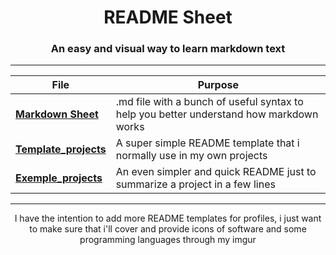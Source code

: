 <div align="center">
  
# README Sheet
### An easy and visual way to learn markdown text
  
</div>

---

<div align="center">

File|Purpose
--|--
**[Markdown Sheet](https://github.com/mota494/READMESheet/blob/main/Markdown%20Sheet.md)**|.md file with a bunch of useful syntax to help you better understand how markdown works
**[Template_projects](https://github.com/mota494/READMESheet/blob/main/Template_projects.md)**|A super simple README template that i normally use in my own projects
**[Exemple_projects](https://github.com/mota494/READMESheet/blob/main/Exemple_projects.md)**|An even simpler and quick README just to summarize a project in a few lines

</div>

---

<div align="center">

  I have the intention to add more README templates for profiles, i just want to make sure that i'll cover and provide icons of software and some programming languages through my imgur

</div>
